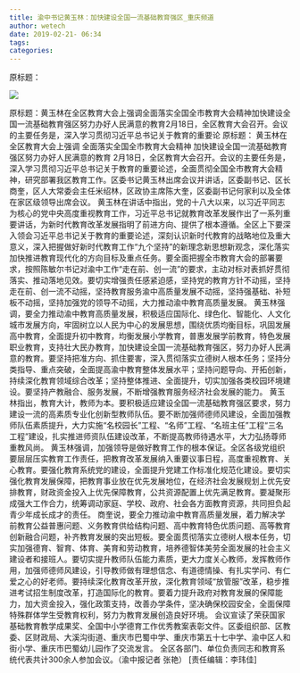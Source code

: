 ```yaml
---
title: 渝中书记黄玉林：加快建设全国一流基础教育强区_重庆频道
author: wetech
date: 2019-02-21- 06:34
tags: 
categories: 
---
```

原标题：
<!-- more -->
                
<img align="center" border="0" src="http://p2.ifengimg.com/a/2016/0810/204c433878d5cf9size1_w16_h16.png" />
                
            
原标题：黄玉林在全区教育大会上强调全面落实全国全市教育大会精神加快建设全国一流基础教育强区努力办好人民满意的教育2月18日，全区教育大会召开。会议的主要任务是，深入学习贯彻习近平总书记关于教育的重要论
原标题：
黄玉林在全区教育大会上强调
全面落实全国全市教育大会精神
加快建设全国一流基础教育强区努力办好人民满意的教育
2月18日，全区教育大会召开。会议的主要任务是，深入学习贯彻习近平总书记关于教育的重要论述，全面贯彻全国全市教育大会精神，研究部署我区教育工作。区委书记黄玉林出席会议并讲话，区委副书记、区长商奎，区人大常委会主任米绍林，区政协主席陈大奎，区委副书记何家利以及全体在家区级领导出席会议。
黄玉林在讲话中指出，党的十八大以来，以习近平同志为核心的党中央高度重视教育工作，习近平总书记就教育改革发展作出了一系列重要讲话，为新时代教育改革发展指明了前进方向、提供了根本遵循。全区上下要深入领会习近平总书记关于教育的重要论述，深刻认识新时代教育的战略地位及重大意义，深入把握做好新时代教育工作“九个坚持”的新理念新思想新观念，深化落实加快推进教育现代化的方向目标及重点任务。要全面把握全市教育大会的部署要求，按照陈敏尔书记对渝中工作“走在前、创一流”的要求，主动对标对表抓好贯彻落实、推动落地见效。要切实增强责任感紧迫感，坚持党的教育方针不动摇，坚持走在前、创一流不动摇，坚持教育服务渝中高质量发展不动摇，坚持强基础、补短板不动摇，坚持加强党的领导不动摇，大力推动渝中教育高质量发展。
黄玉林强调，要全力推动渝中教育高质量发展，积极适应国际化、绿色化、智能化、人文化城市发展方向，牢固树立以人民为中心的发展思想，围绕优质均衡目标，巩固发展高中教育，全面提升初中教育，均衡发展小学教育，普惠发展学前教育，特色发展职业教育，支持壮大民办教育，加快建设全国一流基础教育强区，努力办好人民满意的教育。要坚持把准方向、抓住要害，深入贯彻落实立德树人根本任务；坚持分类指导、重点突破，全面提高渝中教育整体发展水平；坚持问题导向、开拓创新，持续深化教育领域综合改革；坚持整体推进、全面提升，切实加强各类校园环境建设。要坚持产教融合、服务发展，不断增强教育服务经济社会发展的能力。
黄玉林指出，教育大计，教师为本。要积极适应建设全国一流基础教育强区要求，努力建设一流的高素质专业化创新型教师队伍。要不断加强师德师风建设，全面加强教师队伍素质提升，大力实施“名校园长”工程、“名师”工程、“名班主任”工程“三名工程”建设，扎实推进师资队伍建设改革，不断提高教师待遇水平，大力弘扬尊师重教风尚。
黄玉林强调，加强领导是做好教育工作的根本保证。全区各级党组织要层层压实教育工作责任，把教育改革发展纳入重要议事日程，高度重视教育、关心教育。要强化教育系统党的建设，全面提升党建工作标准化规范化建设。要切实强化教育发展保障，把教育事业放在优先发展地位，在经济社会发展规划上优先安排教育，财政资金投入上优先保障教育，公共资源配置上优先满足教育。要凝聚形成强大工作合力，统筹调动家庭、学校、政府、社会各方面教育资源，共同担负起青少年成长成才的责任。
商奎说，要全力推动渝中教育高质量发展，着力解决学前教育公益普惠问题、义务教育供给结构问题、高中教育特色优质问题、高等教育创新融合问题，补齐教育发展的突出短板。要全面贯彻落实立德树人根本任务，切实加强德育、智育、体育、美育和劳动教育，培养德智体美劳全面发展的社会主义建设者和接班人。要切实提升教师队伍能力素质，更大力度关心教师，发挥教师作用，加强师德师风建设，引导教师做有理想信念、有道德情操、有扎实学问、有仁爱之心的好老师。要持续深化教育改革开放，深化教育领域“放管服”改革，稳步推进考试招生制度改革，打造国际化的教育。要着力提升政府对教育发展的保障能力，加大资金投入，强化政策支持，改善办学条件，坚决确保校园安全，全面保障特殊群体学生受教育权利，努力为教育发展创造良好环境。
会议宣读了荣获国家基础教育教学成果奖、全国中小学德育工作优秀教案表彰文件。区委组织部、区教委、区财政局、大溪沟街道、重庆市巴蜀中学、重庆市第五十七中学、渝中区人和街小学、重庆市巴蜀幼儿园作了交流发言。
全区各部门、单位负责同志和教育系统代表共计300余人参加会议。（渝中报记者 张艳）
[责任编辑：李玮佳]
            
